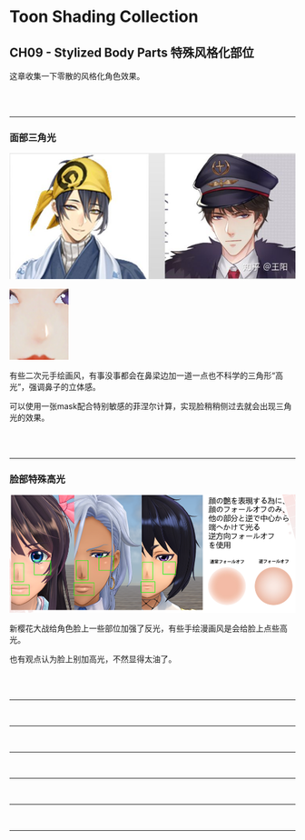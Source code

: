 # Toon Shading Collection 

## CH09 - Stylized Body Parts 特殊风格化部位

这章收集一下零散的风格化角色效果。

<br>

<br>

------

### 面部三角光

![CH09_StylizedBodyParts_A_NoseTriangleLightReference](../imgs/CH09_StylizedBodyParts_A_NoseTriangleLightReference.jpg)

![CH09_StylizedBodyParts_A_NoseTriangleLightRealization](../imgs/CH09_StylizedBodyParts_A_NoseTriangleLightRealization.png)

有些二次元手绘画风，有事没事都会在鼻梁边加一道一点也不科学的三角形“高光”，强调鼻子的立体感。

可以使用一张mask配合特别敏感的菲涅尔计算，实现脸稍稍侧过去就会出现三角光的效果。

<br>

<br>

------

### 脸部特殊高光

![CH09_StylizedBodyParts_B_FaceHighlight](../imgs/CH09_StylizedBodyParts_B_FaceHighlight.png)

新樱花大战给角色脸上一些部位加强了反光，有些手绘漫画风是会给脸上点些高光。

也有观点认为脸上别加高光，不然显得太油了。

<br>

<br>

------







<br>

------





<br>

------





<br>

------







<br>

------







<br>

------



